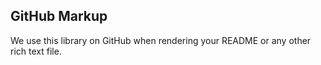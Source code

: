  <div id="readme" class="blob instapaper_body">
    <article class="markdown-body entry-content" itemprop="mainContentOfPage"><h1>
<a name="github-markup" class="anchor" href="#github-markup"><span class="octicon octicon-link"></span></a>GitHub Markup</h1>

<p>We use this library on GitHub when rendering your README or any other
rich text file.</p>